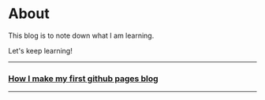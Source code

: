 # About
This blog is to note down what I am learning.

Let's keep learning!

---
### [How I make my first github pages blog](create_github_page)
---
